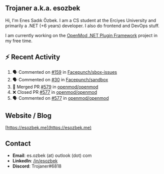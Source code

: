 ##  Trojaner a.k.a. esozbek
Hi, I'm Enes Sadık Özbek. I am a CS student at the Erciyes University and primarily a .NET (+6 years) developer. I also do frontend and DevOps stuff.

I am currently working on the [OpenMod .NET Plugin Framework](https://github.com/openmod/openmod) project in my free time. 

## :zap: Recent Activity

<!--START_SECTION:activity-->
1. 🗣 Commented on [#159](https://github.com/Facepunch/sbox-issues/issues/159) in [Facepunch/sbox-issues](https://github.com/Facepunch/sbox-issues)
2. 🗣 Commented on [#30](https://github.com/Facepunch/sandbox/issues/30) in [Facepunch/sandbox](https://github.com/Facepunch/sandbox)
3. 🎉 Merged PR [#579](https://github.com/openmod/openmod/pull/579) in [openmod/openmod](https://github.com/openmod/openmod)
4. ❌ Closed PR [#577](https://github.com/openmod/openmod/pull/577) in [openmod/openmod](https://github.com/openmod/openmod)
5. 🗣 Commented on [#577](https://github.com/openmod/openmod/issues/577) in [openmod/openmod](https://github.com/openmod/openmod)
<!--END_SECTION:activity-->

## Website / Blog
[https://esozbek.me](https://esozbek.me)

## Contact
- **Email**: es.ozbek (at) outlook (dot) com
- **LinkedIn**: [/in/esozbek](https://linkedin.com/in/esozbek)
- **Discord**: Trojaner#6818
